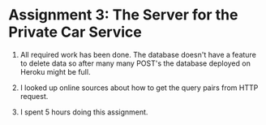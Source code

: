 # Assignment 3: The Server for the Private Car Service

1. All required work has been done. The database doesn't have a feature to delete data so after many many POST's the database deployed on Heroku might be full.

2. I looked up online sources about how to get the query pairs from HTTP request.

3. I spent 5 hours doing this assignment.